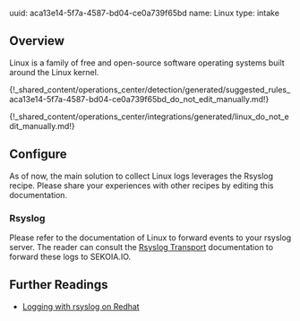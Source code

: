 uuid: aca13e14-5f7a-4587-bd04-ce0a739f65bd
name: Linux
type: intake

## Overview
Linux is a family of free and open-source software operating systems built around the Linux kernel.

{!_shared_content/operations_center/detection/generated/suggested_rules_aca13e14-5f7a-4587-bd04-ce0a739f65bd_do_not_edit_manually.md!}

{!_shared_content/operations_center/integrations/generated/linux_do_not_edit_manually.md!}

## Configure

As of now, the main solution to collect Linux logs leverages the Rsyslog recipe. Please share your experiences with other recipes by editing this documentation.

### Rsyslog

Please refer to the documentation of Linux to forward events to your rsyslog server. The reader can consult the [Rsyslog Transport](../../../ingestion_methods/rsyslog/) documentation to forward these logs to SEKOIA.IO.

## Further Readings

- [Logging with rsyslog on Redhat](https://access.redhat.com/documentation/en-us/red_hat_enterprise_linux/7/html/system_administrators_guide/s1-basic_configuration_of_rsyslog)
